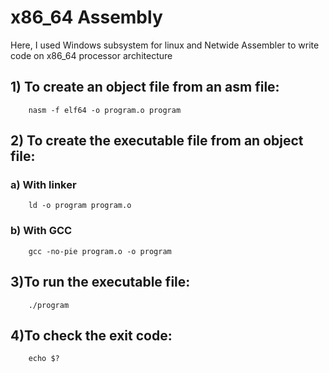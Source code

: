 # x86_64 Assembly
Here, I used Windows subsystem for linux and Netwide Assembler to write code on x86_64 processor architecture

## 1) To create an object file from an asm file:
        nasm -f elf64 -o program.o program

## 2) To create the executable file from an object file:
### a) With linker
        ld -o program program.o
### b) With GCC
        gcc -no-pie program.o -o program

## 3)To run the executable file:
        ./program

## 4)To check the exit code:
        echo $?